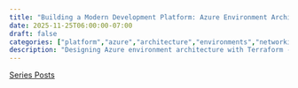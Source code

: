 ```yaml
---
title: "Building a Modern Development Platform: Azure Environment Architecture 🏗️"
date: 2025-11-25T06:00:00-07:00
draft: false
categories: ["platform","azure","architecture","environments","networking"]
description: "Designing Azure environment architecture with Terraform - structuring dev, test, and production environments with proper isolation and network topology"
---
```


[Series Posts](https://brianpsheridan.com/categories.html#platform)

